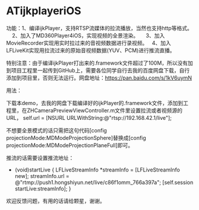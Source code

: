 # ATijkplayeriOS
功能：1、编译ijkPlayer，支持RTSP流媒体的拉流播放，当然也支持http等格式。
     2、加入了MD360Player4iOS，实现视频的全景渲染。
     3、加入MovieRecorder实现用实时拉过来的音视频数据进行录视频。
     4、加入LFLiveKit实现用拉流过来的原始音视频数据(YUV、PCM)进行推流直播。



特别注意：由于编译ijkPlayer打出来的.framework文件超过了100M，所以没有加到项目工程里一起传到GitHub上，需要各位同学自行去我的百度网盘下载，自行添加到项目里，否则无法运行。网盘地址：https://pan.baidu.com/s/1kV6uymN



用法：

下载本demo，去我的网盘下载编译好的ijkPlayer的.framework文件，添加到工程里，在ZHCameraPreviewViewController.m文件里设置拉流或者视频源的URL，
self.url = [NSURL URLWithString:@"rtsp://192.168.42.1/live"]; 



不想要全景模式的话只需把这句代码[config projectionMode:MDModeProjectionSphere]替换成[config projectionMode:MDModeProjectionPlaneFull]即可。



推流的话需要设置推流地址：
- (void)startLive {
        LFLiveStreamInfo *streamInfo = [LFLiveStreamInfo new];
        streamInfo.url = @"rtmp://push1.hongshiyun.net/live/c86f1omm_766a397a";
        [self.session startLive:streamInfo];
}


欢迎反馈问题，有用的话请给颗星，谢谢。
